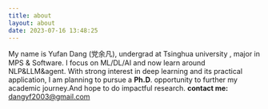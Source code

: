 ```yaml
---
title: about
layout: about
date: 2023-07-16 13:48:25
---
```

My name is Yufan Dang (党余凡), undergrad at Tsinghua university , major in MPS & Software.
I focus on ML/DL/AI and now learn around NLP&LLM&agent. With strong interest in deep learning and its practical application, I am planning to pursue a **Ph.D**. opportunity to further my academic journey.And hope to do impactful research.
**contact me:** dangyf2003@gmail.com